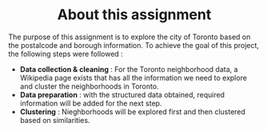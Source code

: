 <h1 align='center'>About this assignment</h1>
The purpose of this assignment is to explore the city of Toronto based on the postalcode and borough information.
To achieve the goal of this project, the following steps were followed :

* **Data collection & cleaning** : For the Toronto neighborhood data, a Wikipedia page exists that has all the information we need to explore and cluster the neighborhoods in Toronto.
* **Data preparation** : with the structured data obtained, required information will be added for the next step.
* **Clustering** : Nieghborhoods will be explored first and then clustered based on similarities.

